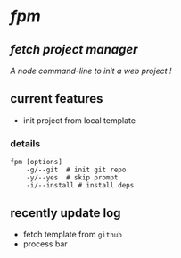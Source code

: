 # *fpm*

## *fetch project manager*

*A node command-line to init a web project !*

## current features

- init project from local template

### details

```shell
fpm [options]
    -g/--git  # init git repo
    -y/--yes  # skip prompt
    -i/--install # install deps
```

## recently update log

- fetch template from `github`
- process bar

